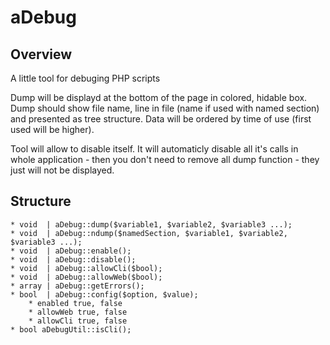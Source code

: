 # aDebug

## Overview

A little tool for debuging PHP scripts

Dump will be displayd at the bottom of the page in colored, hidable box. Dump
should show file name, line in file (name if used with named section) and
presented as tree structure. Data will be ordered by time of use (first used
will be higher).

Tool will allow to disable itself. It will automaticly disable all it's calls
in whole application - then you don't need to remove all dump function - they
just will not be displayed.


## Structure

```
* void  | aDebug::dump($variable1, $variable2, $variable3 ...);
* void  | aDebug::ndump($namedSection, $variable1, $variable2, $variable3 ...);
* void  | aDebug::enable();
* void  | aDebug::disable();
* void  | aDebug::allowCli($bool);
* void  | aDebug::allowWeb($bool);
* array | aDebug::getErrors();
* bool  | aDebug::config($option, $value);
    * enabled true, false
    * allowWeb true, false
    * allowCli true, false
* bool aDebugUtil::isCli();
```

